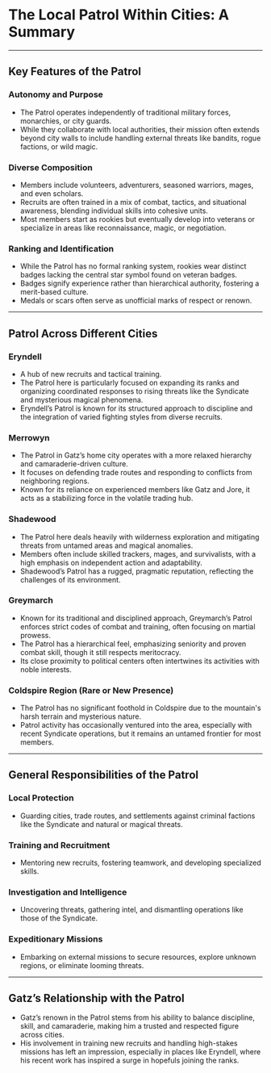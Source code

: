 # The Local Patrol Within Cities: A Summary

---

## **Key Features of the Patrol**

### **Autonomy and Purpose**
- The Patrol operates independently of traditional military forces, monarchies, or city guards.
- While they collaborate with local authorities, their mission often extends beyond city walls to include handling external threats like bandits, rogue factions, or wild magic.

### **Diverse Composition**
- Members include volunteers, adventurers, seasoned warriors, mages, and even scholars.
- Recruits are often trained in a mix of combat, tactics, and situational awareness, blending individual skills into cohesive units.
- Most members start as rookies but eventually develop into veterans or specialize in areas like reconnaissance, magic, or negotiation.

### **Ranking and Identification**
- While the Patrol has no formal ranking system, rookies wear distinct badges lacking the central star symbol found on veteran badges.
- Badges signify experience rather than hierarchical authority, fostering a merit-based culture.
- Medals or scars often serve as unofficial marks of respect or renown.

---

## **Patrol Across Different Cities**

### **Eryndell**
- A hub of new recruits and tactical training.
- The Patrol here is particularly focused on expanding its ranks and organizing coordinated responses to rising threats like the Syndicate and mysterious magical phenomena.
- Eryndell’s Patrol is known for its structured approach to discipline and the integration of varied fighting styles from diverse recruits.

### **Merrowyn**
- The Patrol in Gatz’s home city operates with a more relaxed hierarchy and camaraderie-driven culture.
- It focuses on defending trade routes and responding to conflicts from neighboring regions.
- Known for its reliance on experienced members like Gatz and Jore, it acts as a stabilizing force in the volatile trading hub.

### **Shadewood**
- The Patrol here deals heavily with wilderness exploration and mitigating threats from untamed areas and magical anomalies.
- Members often include skilled trackers, mages, and survivalists, with a high emphasis on independent action and adaptability.
- Shadewood’s Patrol has a rugged, pragmatic reputation, reflecting the challenges of its environment.

### **Greymarch**
- Known for its traditional and disciplined approach, Greymarch’s Patrol enforces strict codes of combat and training, often focusing on martial prowess.
- The Patrol has a hierarchical feel, emphasizing seniority and proven combat skill, though it still respects meritocracy.
- Its close proximity to political centers often intertwines its activities with noble interests.

### **Coldspire Region (Rare or New Presence)**
- The Patrol has no significant foothold in Coldspire due to the mountain's harsh terrain and mysterious nature.
- Patrol activity has occasionally ventured into the area, especially with recent Syndicate operations, but it remains an untamed frontier for most members.

---

## **General Responsibilities of the Patrol**

### **Local Protection**
- Guarding cities, trade routes, and settlements against criminal factions like the Syndicate and natural or magical threats.

### **Training and Recruitment**
- Mentoring new recruits, fostering teamwork, and developing specialized skills.

### **Investigation and Intelligence**
- Uncovering threats, gathering intel, and dismantling operations like those of the Syndicate.

### **Expeditionary Missions**
- Embarking on external missions to secure resources, explore unknown regions, or eliminate looming threats.

---

## **Gatz’s Relationship with the Patrol**

- Gatz’s renown in the Patrol stems from his ability to balance discipline, skill, and camaraderie, making him a trusted and respected figure across cities.
- His involvement in training new recruits and handling high-stakes missions has left an impression, especially in places like Eryndell, where his recent work has inspired a surge in hopefuls joining the ranks.
